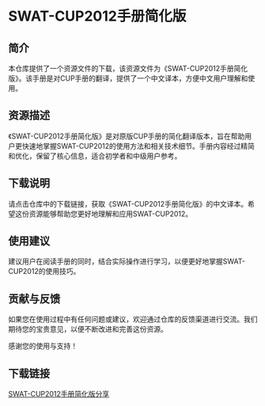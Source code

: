 # SWAT-CUP2012手册简化版

## 简介
本仓库提供了一个资源文件的下载，该资源文件为《SWAT-CUP2012手册简化版》。该手册是对CUP手册的翻译，提供了一个中文译本，方便中文用户理解和使用。

## 资源描述
《SWAT-CUP2012手册简化版》是对原版CUP手册的简化翻译版本，旨在帮助用户更快速地掌握SWAT-CUP2012的使用方法和相关技术细节。手册内容经过精简和优化，保留了核心信息，适合初学者和中级用户参考。

## 下载说明
请点击仓库中的下载链接，获取《SWAT-CUP2012手册简化版》的中文译本。希望这份资源能够帮助您更好地理解和应用SWAT-CUP2012。

## 使用建议
建议用户在阅读手册的同时，结合实际操作进行学习，以便更好地掌握SWAT-CUP2012的使用技巧。

## 贡献与反馈
如果您在使用过程中有任何问题或建议，欢迎通过仓库的反馈渠道进行交流。我们期待您的宝贵意见，以便不断改进和完善这份资源。

感谢您的使用与支持！

## 下载链接

[SWAT-CUP2012手册简化版分享](https://pan.quark.cn/s/58af2e7b8fc6)